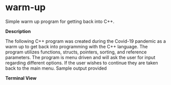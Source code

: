 # warm-up
Simple warm up program for getting back into C++. 


**Description**

The following C++ program was created during the Covid-19 pandemic as
a warm up to get back into programming with the C++ language. The
program utilizes functions, structs, pointers, sorting, and reference
parameters. The program is menu driven and will ask the user for input
regarding different options. If the user wishes to continue they are 
taken back to the main menu. Sample output provided

**Terminal View**
